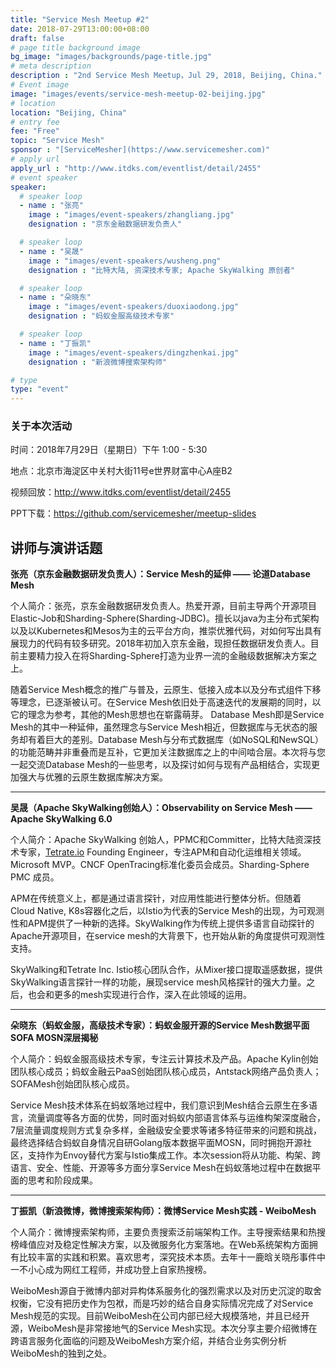 ```yaml
---
title: "Service Mesh Meetup #2"
date: 2018-07-29T13:00:00+08:00
draft: false
# page title background image
bg_image: "images/backgrounds/page-title.jpg"
# meta description
description : "2nd Service Mesh Meetup，Jul 29, 2018, Beijing, China."
# Event image
image: "images/events/service-mesh-meetup-02-beijing.jpg"
# location
location: "Beijing, China"
# entry fee
fee: "Free"
topic: "Service Mesh"
sponsor : "[ServiceMesher](https://www.servicemesher.com)"
# apply url
apply_url : "http://www.itdks.com/eventlist/detail/2455"
# event speaker
speaker:
  # speaker loop
  - name : "张亮"
    image : "images/event-speakers/zhangliang.jpg"
    designation : "京东金融数据研发负责人"

  # speaker loop
  - name : "吴晟"
    image : "images/event-speakers/wusheng.png"
    designation : "比特大陆, 资深技术专家; Apache SkyWalking 原创者"

  # speaker loop
  - name : "朵晓东"
    image : "images/event-speakers/duoxiaodong.jpg"
    designation : "蚂蚁金服高级技术专家"

  # speaker loop
  - name : "丁振凯"
    image : "images/event-speakers/dingzhenkai.jpg"
    designation : "新浪微博搜索架构师"

# type
type: "event"
---
```


### 关于本次活动

时间：2018年7月29日（星期日）下午 1:00 - 5:30

地点：北京市海淀区中关村大街11号e世界财富中心A座B2

视频回放：http://www.itdks.com/eventlist/detail/2455

PPT下载：https://github.com/servicemesher/meetup-slides

## 讲师与演讲话题

**张亮（京东金融数据研发负责人）：Service Mesh的延伸 —— 论道Database Mesh**

个人简介：张亮，京东金融数据研发负责人。热爱开源，目前主导两个开源项目Elastic-Job和Sharding-Sphere(Sharding-JDBC)。擅长以java为主分布式架构以及以Kubernetes和Mesos为主的云平台方向，推崇优雅代码，对如何写出具有展现力的代码有较多研究。2018年初加入京东金融，现担任数据研发负责人。目前主要精力投入在将Sharding-Sphere打造为业界一流的金融级数据解决方案之上。

随着Service Mesh概念的推广与普及，云原生、低接入成本以及分布式组件下移等理念，已逐渐被认可。在Service Mesh依旧处于高速迭代的发展期的同时，以它的理念为参考，其他的Mesh思想也在崭露萌芽。 Database Mesh即是Service Mesh的其中一种延伸，虽然理念与Service Mesh相近，但数据库与无状态的服务却有着巨大的差别。Database Mesh与分布式数据库（如NoSQL和NewSQL）的功能范畴并非重叠而是互补，它更加关注数据库之上的中间啮合层。本次将与您一起交流Database Mesh的一些思考，以及探讨如何与现有产品相结合，实现更加强大与优雅的云原生数据库解决方案。

---

**吴晟（Apache SkyWalking创始人）：Observability on Service Mesh —— Apache SkyWalking 6.0**

个人简介：Apache SkyWalking 创始人，PPMC和Committer，比特大陆资深技术专家，[Tetrate.io](http://tetrate.io/) Founding Engineer，专注APM和自动化运维相关领域。Microsoft MVP。CNCF OpenTracing标准化委员会成员。Sharding-Sphere PMC 成员。

APM在传统意义上，都是通过语言探针，对应用性能进行整体分析。但随着Cloud Native, K8s容器化之后，以Istio为代表的Service Mesh的出现，为可观测性和APM提供了一种新的选择。SkyWalking作为传统上提供多语言自动探针的Apache开源项目，在service mesh的大背景下，也开始从新的角度提供可观测性支持。

SkyWalking和Tetrate Inc. Istio核心团队合作，从Mixer接口提取遥感数据，提供SkyWalking语言探针一样的功能，展现service mesh风格探针的强大力量。之后，也会和更多的mesh实现进行合作，深入在此领域的运用。

---

**朵晓东（蚂蚁金服，高级技术专家）：蚂蚁金服开源的Service Mesh数据平面SOFA MOSN深层揭秘**

个人简介：蚂蚁金服高级技术专家，专注云计算技术及产品。Apache Kylin创始团队核心成员；蚂蚁金融云PaaS创始团队核心成员，Antstack网络产品负责人；SOFAMesh创始团队核心成员。

Service Mesh技术体系在蚂蚁落地过程中，我们意识到Mesh结合云原生在多语言，流量调度等各方面的优势，同时面对蚂蚁内部语言体系与运维构架深度融合，7层流量调度规则方式复杂多样，金融级安全要求等诸多特征带来的问题和挑战，最终选择结合蚂蚁自身情况自研Golang版本数据平面MOSN，同时拥抱开源社区，支持作为Envoy替代方案与Istio集成工作。本次session将从功能、构架、跨语言、安全、性能、开源等多方面分享Service Mesh在蚂蚁落地过程中在数据平面的思考和阶段成果。

---

**丁振凯（新浪微博，微博搜索架构师）：微博Service Mesh实践 - WeiboMesh**

个人简介：微博搜索架构师，主要负责搜索泛前端架构工作。主导搜索结果和热搜榜峰值应对及稳定性解决方案，以及微服务化方案落地。在Web系统架构方面拥有比较丰富的实践和积累。喜欢思考，深究技术本质。去年十一鹿晗关晓彤事件中一不小心成为网红工程师，并成功登上自家热搜榜。

WeiboMesh源自于微博内部对异构体系服务化的强烈需求以及对历史沉淀的取舍权衡，它没有把历史作为包袱，而是巧妙的结合自身实际情况完成了对Service Mesh规范的实现。目前WeiboMesh在公司内部已经大规模落地，并且已经开源，WeiboMesh是非常接地气的Service Mesh实现。本次分享主要介绍微博在跨语言服务化面临的问题及WeiboMesh方案介绍，并结合业务实例分析WeiboMesh的独到之处。
